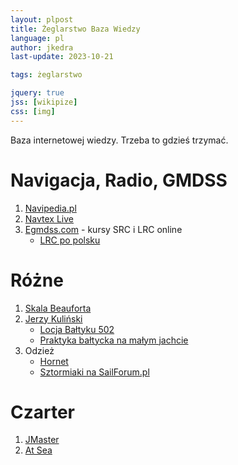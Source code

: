 ```yaml
---
layout: plpost
title: Żeglarstwo Baza Wiedzy
language: pl
author: jkedra
last-update: 2023-10-21

tags: żeglarstwo

jquery: true
jss: [wikipize]
css: [img]
---
```


Baza internetowej wiedzy. Trzeba to gdzieś trzymać.

# Navigacja, Radio, GMDSS

1. [Navipedia.pl](http://navipedia.pl)
2. [Navtex Live](http://navtex.lv)
3. [Egmdss.com](http://egmdss.com/gmdss-courses/) - kursy SRC i LRC online
    * [LRC po polsku](https://www.egmdss.com/gmdss-courses/course/view.php?id=37)

# Różne

1. [Skala Beauforta](w:)
3. [Jerzy Kuliński](http://kulinski.navsim.pl/)
    * [Locja Bałtyku 502](http://kulinski.navsim.pl/art.php?id=3989&page=30)
    * [Praktyka bałtycka na małym jachcie](http://pl.wikisource.org/wiki/Praktyka_bałtycka_na_małym_jachcie/Technika_żeglowania)
4. Odzież
    * [Hornet](http://hornetodziez.pl/odziez-uzytkowa/)
    * [Sztormiaki na SailForum.pl](http://sailforum.pl/viewtopic.php?f=62&t=4793&hilit=Sztormiaki&start=990)

# Czarter

1. [JMaster](http://jmaster.pl/czartery)
2. [At Sea](http://atsea.pl)

